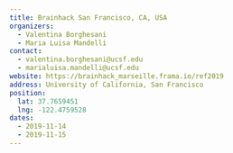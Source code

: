 ```yaml
---
title: Brainhack San Francisco, CA, USA
organizers:
  - Valentina Borghesani
  - Maria Luisa Mandelli
contact:
  - valentina.borghesani@ucsf.edu
  - marialuisa.mandelli@ucsf.edu
website: https://brainhack_marseille.frama.io/ref2019 
address: University of California, San Francisco
position:
  lat: 37.7659451
  lng: -122.4759528
dates:
  - 2019-11-14
  - 2019-11-15
---
```

